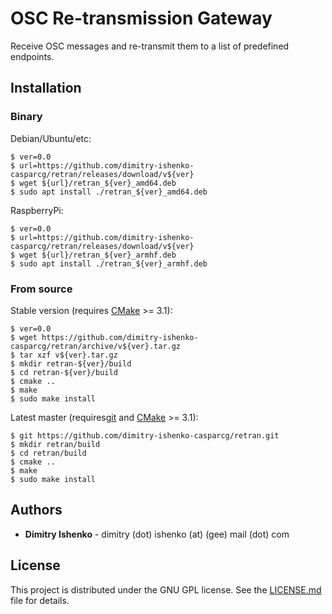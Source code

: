 # OSC Re-transmission Gateway

Receive OSC messages and re-transmit them to a list of predefined endpoints.

## Installation

### Binary

Debian/Ubuntu/etc:

```shell
$ ver=0.0
$ url=https://github.com/dimitry-ishenko-casparcg/retran/releases/download/v${ver}
$ wget ${url}/retran_${ver}_amd64.deb
$ sudo apt install ./retran_${ver}_amd64.deb
```

RaspberryPi:

```shell
$ ver=0.0
$ url=https://github.com/dimitry-ishenko-casparcg/retran/releases/download/v${ver}
$ wget ${url}/retran_${ver}_armhf.deb
$ sudo apt install ./retran_${ver}_armhf.deb
```

### From source

Stable version (requires [CMake](https://cmake.org/) >= 3.1):

```shell
$ ver=0.0
$ wget https://github.com/dimitry-ishenko-casparcg/retran/archive/v${ver}.tar.gz
$ tar xzf v${ver}.tar.gz
$ mkdir retran-${ver}/build
$ cd retran-${ver}/build
$ cmake ..
$ make
$ sudo make install
```

Latest master (requires[git](https://git-scm.com/) and
[CMake](https://cmake.org/) >= 3.1):

```shell
$ git https://github.com/dimitry-ishenko-casparcg/retran.git
$ mkdir retran/build
$ cd retran/build
$ cmake ..
$ make
$ sudo make install
```

## Authors

* **Dimitry Ishenko** - dimitry (dot) ishenko (at) (gee) mail (dot) com

## License

This project is distributed under the GNU GPL license. See the
[LICENSE.md](LICENSE.md) file for details.
